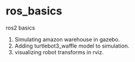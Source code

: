 # ros_basics

ros2 basics 

1. Simulating amazon warehouse in gazebo.
2. Adding turtlebot3_waffle model to simulation.
3. visualizing robot transforms in rviz.